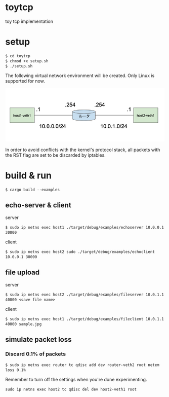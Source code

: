 # toytcp

toy tcp implementation

# setup

```
$ cd toytcp
$ chmod +x setup.sh
$ ./setup.sh
```

The following virtual network environment will be created. Only Linux is supported for now.

![](./network.png)

In order to avoid conflicts with the kernel's protocol stack, all packets with the RST flag are set to be discarded by iptables.


# build & run 

```
$ cargo build --examples
```

## echo-server & client

server
```
$ sudo ip netns exec host1 ./target/debug/examples/echoserver 10.0.0.1 30000
```

client
```
$ sudo ip netns exec host2 sudo ./target/debug/examples/echoclient 10.0.0.1 30000
```

## file upload

server
```
$ sudo ip netns exec host2 ./target/debug/examples/fileserver 10.0.1.1 40000 <save file name>
```

client
```
$ sudo ip netns exec host1 ./target/debug/examples/fileclient 10.0.1.1 40000 sample.jpg
```

## simulate packet loss

### Discard 0.1% of packets

```
$ sudo ip netns exec router tc qdisc add dev router-veth2 root netem loss 0.1%
```

Remember to turn off the settings when you're done experimenting.

```
sudo ip netns exec host2 tc qdisc del dev host2-veth1 root
```

